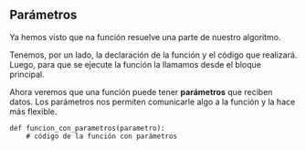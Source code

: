 ## Parámetros

Ya hemos visto que na función resuelve una parte de nuestro algoritmo.

Tenemos, por un lado, la declaración de la función y el código que realizará. Luego, para que se ejecute la función la llamamos desde el bloque principal.

Ahora veremos que una función puede tener **parámetros** que reciben datos. Los parámetros nos permiten comunicarle algo a la función y la hace más flexible.

```
def funcion_con_parametros(parametro):
    # código de la función con parámetros
```
